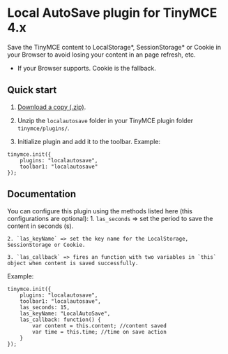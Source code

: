 Local AutoSave plugin for TinyMCE 4.x
=============

Save the TinyMCE content to LocalStorage*, SessionStorage* or Cookie in your Browser to avoid losing your content in an page refresh, etc.

* If your Browser supports. Cookie is the fallback.

Quick start
-----------

1. [Download a copy (.zip)](https://github.com/valtlfelipe/TinyMCE-LocalAutoSave/zipball/master).

2. Unzip the `localautosave` folder in your TinyMCE plugin folder `tinymce/plugins/`.

3. Initialize plugin and add it to the toolbar. Example:
```
tinymce.init({
	plugins: "localautosave",
	toolbar1: "localautosave"
});
```

Documentation
-------
You can configure this plugin using the methods listed here (this configurations are optional):
	1. `las_seconds` => set the period to save the content in seconds (s).

	2. `las_keyName` => set the key name for the LocalStorage, SessionStorage or Cookie.

	3. `las_callback` => fires an function with two variables in `this` object when content is saved successfully.
	
Example:
```
tinymce.init({
	plugins: "localautosave",
	toolbar1: "localautosave",
	las_seconds: 15,
	las_keyName: "LocalAutoSave",
	las_callback: function() {
		var content = this.content; //content saved
		var time = this.time; //time on save action
	}
});
```
